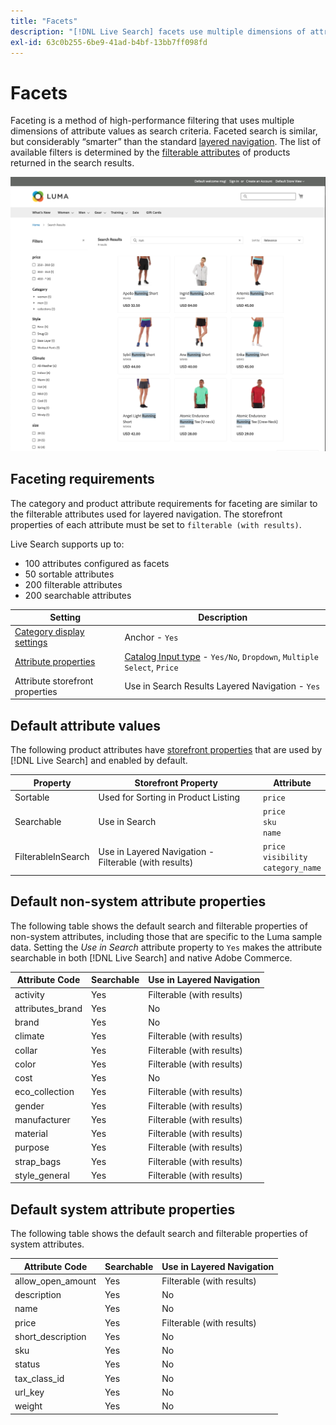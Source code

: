 ```yaml
---
title: "Facets"
description: "[!DNL Live Search] facets use multiple dimensions of attribute values as search criteria."
exl-id: 63c0b255-6be9-41ad-b4bf-13bb7ff098fd
---
```

# Facets

Faceting is a method of high-performance filtering that uses multiple dimensions of attribute values as search criteria. Faceted search is similar, but considerably “smarter” than the standard [layered navigation](https://docs.magento.com/user-guide/catalog/navigation-layered.html). The list of available filters is determined by the [filterable attributes](https://docs.magento.com/user-guide/catalog/navigation-layered-filterable-attributes.html) of products returned in the search results. 

![Filtered search results](assets/storefront-search-results-run.png)

## Faceting requirements

The category and product attribute requirements for faceting are similar to the filterable attributes used for layered navigation. The storefront properties of each attribute must be set to `filterable (with results)`.

Live Search supports up to:

* 100 attributes configured as facets
* 50 sortable attributes
* 200 filterable attributes
* 200 searchable attributes

| Setting | Description |
|--- |--- |
| [Category display settings](https://docs.magento.com/user-guide/catalog/categories-display-settings.html) | Anchor - `Yes` |
| [Attribute properties](https://docs.magento.com/user-guide/stores/attribute-product-create.html) | [Catalog Input type](https://docs.magento.com/user-guide/stores/attributes-input-types.html) - `Yes/No`, `Dropdown`, `Multiple Select`, `Price` |
| Attribute storefront properties | Use in Search Results Layered Navigation - `Yes` |

## Default attribute values

The following product attributes have [storefront properties](https://docs.magento.com/user-guide/stores/attributes-product.html) that are used by [!DNL Live Search] and enabled by default.

| Property | Storefront Property | Attribute |
|---|---|---|
| Sortable | Used for Sorting in Product Listing | `price`|
| Searchable | Use in Search | `price` <br />`sku`<br />`name`|
| FilterableInSearch | Use in Layered Navigation - Filterable (with results)| `price`<br />`visibility`<br />`category_name`|

## Default non-system attribute properties

The following table shows the default search and filterable properties of non-system attributes, including those that are specific to the Luma sample data. Setting the *Use in Search* attribute property to `Yes` makes the attribute searchable in both [!DNL Live Search] and native Adobe Commerce.

| Attribute Code | Searchable | Use in Layered Navigation |
|--- |--- |--- |
| activity | Yes | Filterable (with results) |
| attributes_brand | Yes | No |
| brand | Yes | No |
| climate | Yes | Filterable (with results) |
| collar | Yes | Filterable (with results) |
| color | Yes | Filterable (with results) |
| cost | Yes | No |
| eco_collection | Yes | Filterable (with results) |
| gender | Yes | Filterable (with results) |
| manufacturer | Yes | Filterable (with results) |
| material | Yes | Filterable (with results) |
| purpose | Yes | Filterable (with results) |
| strap_bags | Yes | Filterable (with results) |
| style_general | Yes | Filterable (with results) |

## Default system attribute properties

The following table shows the default search and filterable properties of system attributes.

| Attribute Code | Searchable | Use in Layered Navigation |
|--- |--- |--- |
| allow_open_amount | Yes | Filterable (with results) |
| description | Yes | No |
| name | Yes | No |
| price | Yes | Filterable (with results) |
| short_description | Yes | No |
| sku | Yes | No |
| status | Yes | No |
| tax_class_id | Yes | No |
| url_key | Yes | No |
| weight | Yes | No |
